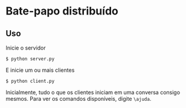 # Bate-papo distribuído

## Uso
Inicie o servidor

    $ python server.py

E inicie um ou mais clientes

    $ python client.py

Inicialmente, tudo o que os clientes iniciam em uma conversa consigo mesmos. Para ver os comandos disponíveis, digite `\ajuda`.